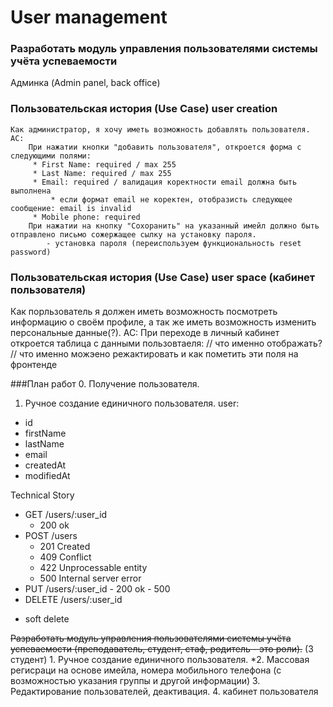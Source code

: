 # User management

### Разработать модуль управления пользователями системы учёта успеваемости 
Админка (Admin panel, back office)


### Пользовательская история (Use Case) user creation
    Как администратор, я хочу иметь возможность добавлять пользователя.
    AC:
        При нажатии кнопки "добавить пользователя", откроется форма с следующими полями:
         * First Name: required / max 255
         * Last Name: required / max 255
         * Email: required / валидация коректности email должна быть выполнена
             * если формат email не коректен, отобразисть следующее сообщение: email is invalid 
         * Mobile phone: required
        При нажатии на кнопку "Сохоранить" на указанный имейл должно быть отправлено письмо сожержащее сылку на установку пароля.
            - установка пароля (переиспользуем функциональность reset password)
 
### Пользовательская история (Use Case) user space (кабинет пользователя)
 Как порльзователь я должен иметь возможность посмотреть информацию о своём профиле, а так же иметь возможность изменить персональные данные(?).
    AC:
        При переходе в личный кабинет откроется таблица с данными пользовтаеля:
            // что именно отображать?
            // что именно можэено режактировать и как пометить эти поля на фронтенде


###План работ
0. Получение пользователя.
1. Ручное создание единичного пользователя.
 user:
 - id
 - firstName
 - lastName
 - email
 - createdAt 
 - modifiedAt

Technical Story
* GET /users/:user_id
    - 200 ok
* POST /users
    - 201 Created
    - 409 Conflict
    - 422 Unprocessable entity 
    - 500 Internal server error
* PUT /users/:user_id
        - 200 ok
        - 500 
* DELETE /users/:user_id
 - soft delete


~~Разработать модуль управления пользователями системы учёта успеваемости (преподаватель, студент, стаф, родитель - это роли).~~ (3 студент)
    1. Ручное создание единичного пользователя.
    *2. Массовая регисраци на основе имейла, номера мобильного телефона (с возможностью указания группы и другой информации)
    3. Редактирование пользователей, деактивация.
    4. кабинет пользователя